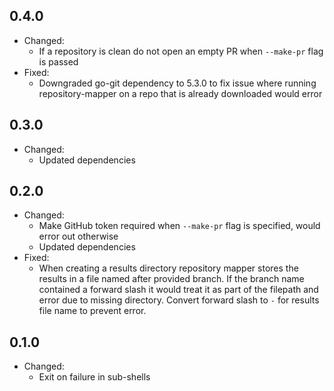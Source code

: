 ## 0.4.0

- Changed:
    - If a repository is clean do not open an empty PR when `--make-pr` flag is passed
- Fixed:
    - Downgraded go-git dependency to 5.3.0 to fix issue where running repository-mapper on a repo that is already
      downloaded would error

## 0.3.0

- Changed:
    - Updated dependencies

## 0.2.0

- Changed:
    - Make GitHub token required when `--make-pr` flag is specified, would error out otherwise
    - Updated dependencies
- Fixed:
    - When creating a results directory repository mapper stores the results in a file named after provided branch. If
      the branch name contained a forward slash it would treat it as part of the filepath and error due to missing
      directory. Convert forward slash to `-` for results file name to prevent error.

## 0.1.0

- Changed:
  - Exit on failure in sub-shells